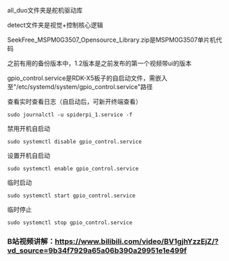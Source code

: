 all_duo文件夹是舵机驱动库

detect文件夹是视觉+控制核心逻辑

SeekFree_MSPM0G3507_Opensource_Library.zip是MSPM0G3507单片机代码

之前有用的备份版本中，1.2版本是之前发布的第一个视频带ui的版本

gpio_control.service是RDK-X5板子的自启动文件，需嵌入至"/etc/systemd/system/gpio_control.service"路径

查看实时查看日志（自启动后，可新开终端查看）
```
sudo journalctl -u spiderpi_1.service -f
```

禁用开机自启动
```
sudo systemctl disable gpio_control.service
```

设置开机自启动
```
sudo systemctl enable gpio_control.service
```

临时启动
```
sudo systemctl start gpio_control.service
```

临时停止
```
sudo systemctl stop gpio_control.service
```




### B站视频讲解：https://www.bilibili.com/video/BV1gjhYzzEjZ/?vd_source=9b34f7929a65a06b390a29951e1e499f
